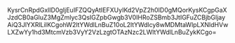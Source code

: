 KysrCnRpdGxlID0gIjEuIFZQQyAtIEFXUyIKd2VpZ2h0ID0gMQorKysKCgpGaXJzdCB0aGluZ3MgZmlyc3QsIGZpbGwgb3V0IHRoZSBmb3JtIGFuZCBjbGljayAiQ3JlYXRlLiIKCgohW2ltYWdlLnBuZ10oL2ltYWdlcy8wMDMtaWlpLXNldHVwLXZwYy1hd3MtcmVzb3VyY2VzLzgtOTAzNzc2LWltYWdlLnBuZykKCgo=